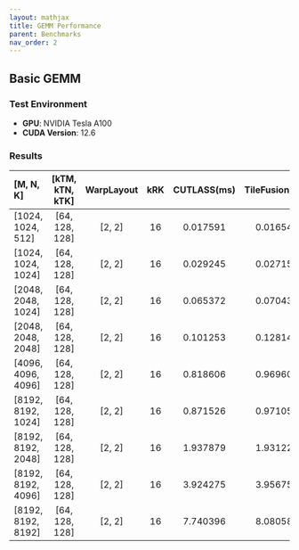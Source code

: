 ```yaml
---
layout: mathjax
title: GEMM Performance
parent: Benchmarks
nav_order: 2
---
```


## Basic GEMM

### Test Environment

- **GPU**: NVIDIA Tesla A100
- **CUDA Version**: 12.6

### Results

| [M, N, K]          | [kTM, kTN, kTK] | WarpLayout | kRK | CUTLASS(ms) | TileFusion(ms) |
| :----------------- | :-------------: | :--------: | :-: | :---------: | :------------: |
| [1024, 1024, 512]  | [64, 128, 128]  |   [2, 2]   | 16  |  0.017591   |    0.016548    |
| [1024, 1024, 1024] | [64, 128, 128]  |   [2, 2]   | 16  |  0.029245   |    0.027156    |
| [2048, 2048, 1024] | [64, 128, 128]  |   [2, 2]   | 16  |  0.065372   |    0.070431    |
| [2048, 2048, 2048] | [64, 128, 128]  |   [2, 2]   | 16  |  0.101253   |    0.128143    |
| [4096, 4096, 4096] | [64, 128, 128]  |   [2, 2]   | 16  |  0.818606   |    0.969605    |
| [8192, 8192, 1024] | [64, 128, 128]  |   [2, 2]   | 16  |  0.871526   |    0.971059    |
| [8192, 8192, 2048] | [64, 128, 128]  |   [2, 2]   | 16  |  1.937879   |    1.931223    |
| [8192, 8192, 4096] | [64, 128, 128]  |   [2, 2]   | 16  |  3.924275   |    3.956757    |
| [8192, 8192, 8192] | [64, 128, 128]  |   [2, 2]   | 16  |  7.740396   |    8.080589    |

